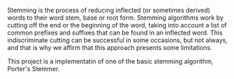 Stemming is the process of reducing inflected (or sometimes derived) words to their word stem, base or root form.
Stemming algorithms work by cutting off the end or the beginning of the word, taking into account a list of common prefixes and suffixes that can be found in an inflected word.
This indiscriminate cutting can be successful in some occasions, but not always, and that is why we affirm that this approach presents some limitations.


This project is a implementatin of one of the basic stemming algorithm, Porter's Stemmer.
